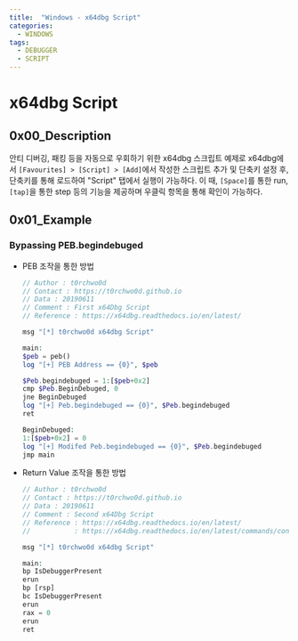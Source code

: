 ```yaml
---
title:  "Windows - x64dbg Script"
categories:
  - WINDOWS
tags:
  - DEBUGGER
  - SCRIPT
---
```

# x64dbg Script
## 0x00_Description
안티 디버깅, 패킹 등을 자동으로 우회하기 위한 x64dbg 스크립트 예제로 x64dbg에서 `[Favourites] > [Script] > [Add]`에서 작성한 스크립트 추가 및 단축키 설정 후, 단축키를 통해 로드하여 "Script" 탭에서 실행이 가능하다. 
이 때, `[Space]`를 통한 run, `[tap]`을 통한 step 등의 기능을 제공하며 우클릭 항목을 통해 확인이 가능하다.



## 0x01_Example
### Bypassing PEB.begindebuged 
- PEB 조작을 통한 방법
  ```php
  // Author : t0rchwo0d
  // Contact : https://t0rchwo0d.github.io
  // Data : 20190611
  // Comment : First x64Dbg Script
  // Reference : https://x64dbg.readthedocs.io/en/latest/

  msg "[*] t0rchwo0d x64dbg Script"

  main:
  $peb = peb()
  log "[+] PEB Address == {0}", $peb

  $Peb.begindebuged = 1:[$peb+0x2]
  cmp $Peb.BeginDebuged, 0
  jne BeginDebuged
  log "[+] Peb.begindebuged == {0}", $Peb.begindebuged
  ret

  BeginDebuged:
  1:[$peb+0x2] = 0
  log "[+] Modifed Peb.begindebuged == {0}", $Peb.begindebuged
  jmp main
  ```

- Return Value 조작을 통한 방법
  ```php
  // Author : t0rchwo0d
  // Contact : https://t0rchwo0d.github.io
  // Data : 20190611
  // Comment : Second x64Dbg Script
  // Reference : https://x64dbg.readthedocs.io/en/latest/
  //           : https://x64dbg.readthedocs.io/en/latest/commands/conditional-breakpoint-control/index.html

  msg "[*] t0rchwo0d x64dbg Script"

  main:
  bp IsDebuggerPresent
  erun
  bp [rsp]
  bc IsDebuggerPresent
  erun
  rax = 0
  erun
  ret
  ```
